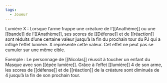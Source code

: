 ```yaml
---
tags:
  - Joueur
---
```

Lumière X : 
	Lorsque l’arme frappe une créature de l’[[Anathème]] ou une [[bande]] de l’[[Anathème]], ses scores de [[Défense]] et de [[réaction]] sont réduits d’une certaine valeur jusqu’à la fin du prochain tour du PJ qui a infligé l’effet lumière. X représente cette valeur. Cet effet ne peut pas se cumuler sur une même cible.

Exemple : 
	Le personnage de [[Nicolas]] réussit à toucher un enfant du Masque avec son [[épée lumière]]. Grâce à l’effet [[lumière]] 4 de son arme, les scores de [[défense]] et de [[réaction]] de la créature sont diminués de 4 jusqu’à la fin de son prochain tour.